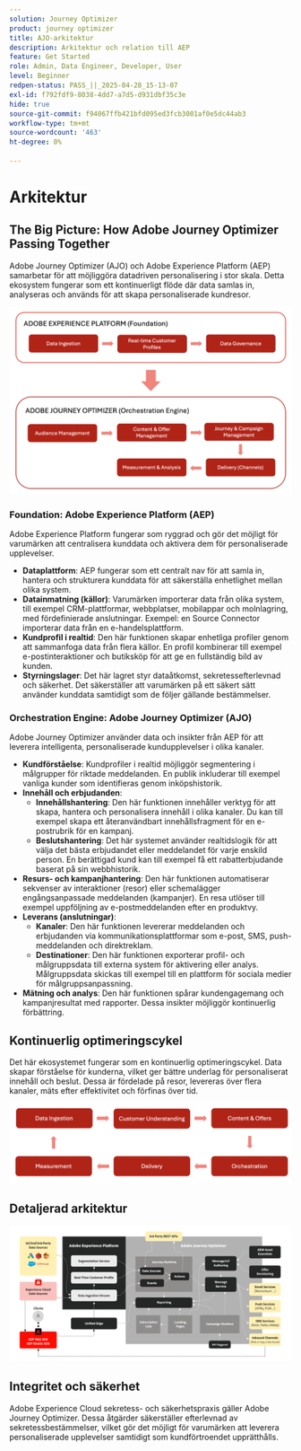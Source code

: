 ```yaml
---
solution: Journey Optimizer
product: journey optimizer
title: AJO-arkitektur
description: Arkitektur och relation till AEP
feature: Get Started
role: Admin, Data Engineer, Developer, User
level: Beginner
redpen-status: PASS_||_2025-04-28_15-13-07
exl-id: f792fdf9-8038-4dd7-a7d5-d931dbf35c3e
hide: true
source-git-commit: f94067ffb421bfd095ed3fcb3001af0e5dc44ab3
workflow-type: tm+mt
source-wordcount: '463'
ht-degree: 0%

---
```


# Arkitektur

## The Big Picture: How Adobe Journey Optimizer Passing Together

Adobe Journey Optimizer (AJO) och Adobe Experience Platform (AEP) samarbetar för att möjliggöra datadriven personalisering i stor skala. Detta ekosystem fungerar som ett kontinuerligt flöde där data samlas in, analyseras och används för att skapa personaliserade kundresor.

![](../assets/do-not-localize/get-started-big-picture.png)


### Foundation: Adobe Experience Platform (AEP)

Adobe Experience Platform fungerar som ryggrad och gör det möjligt för varumärken att centralisera kunddata och aktivera dem för personaliserade upplevelser.

- **Dataplattform**: AEP fungerar som ett centralt nav för att samla in, hantera och strukturera kunddata för att säkerställa enhetlighet mellan olika system.
- **Datainmatning (källor)**: Varumärken importerar data från olika system, till exempel CRM-plattformar, webbplatser, mobilappar och molnlagring, med fördefinierade anslutningar. Exempel: en Source Connector importerar data från en e-handelsplattform.
- **Kundprofil i realtid**: Den här funktionen skapar enhetliga profiler genom att sammanfoga data från flera källor. En profil kombinerar till exempel e-postinteraktioner och butiksköp för att ge en fullständig bild av kunden.
- **Styrningslager**: Det här lagret styr dataåtkomst, sekretessefterlevnad och säkerhet. Det säkerställer att varumärken på ett säkert sätt använder kunddata samtidigt som de följer gällande bestämmelser.

### Orchestration Engine: Adobe Journey Optimizer (AJO)

Adobe Journey Optimizer använder data och insikter från AEP för att leverera intelligenta, personaliserade kundupplevelser i olika kanaler.

- **Kundförståelse**: Kundprofiler i realtid möjliggör segmentering i målgrupper för riktade meddelanden. En publik inkluderar till exempel vanliga kunder som identifieras genom inköpshistorik.
- **Innehåll och erbjudanden**:
   - **Innehållshantering**: Den här funktionen innehåller verktyg för att skapa, hantera och personalisera innehåll i olika kanaler. Du kan till exempel skapa ett återanvändbart innehållsfragment för en e-postrubrik för en kampanj.
   - **Beslutshantering**: Det här systemet använder realtidslogik för att välja det bästa erbjudandet eller meddelandet för varje enskild person. En berättigad kund kan till exempel få ett rabatterbjudande baserat på sin webbhistorik.
- **Resurs- och kampanjhantering**: Den här funktionen automatiserar sekvenser av interaktioner (resor) eller schemalägger engångsanpassade meddelanden (kampanjer). En resa utlöser till exempel uppföljning av e-postmeddelanden efter en produktvy.
- **Leverans (anslutningar)**:
   - **Kanaler**: Den här funktionen levererar meddelanden och erbjudanden via kommunikationsplattformar som e-post, SMS, push-meddelanden och direktreklam.
   - **Destinationer**: Den här funktionen exporterar profil- och målgruppsdata till externa system för aktivering eller analys. Målgruppsdata skickas till exempel till en plattform för sociala medier för målgruppsanpassning.
- **Mätning och analys**: Den här funktionen spårar kundengagemang och kampanjresultat med rapporter. Dessa insikter möjliggör kontinuerlig förbättring.

## Kontinuerlig optimeringscykel

Det här ekosystemet fungerar som en kontinuerlig optimeringscykel. Data skapar förståelse för kunderna, vilket ger bättre underlag för personaliserat innehåll och beslut. Dessa är fördelade på resor, levereras över flera kanaler, mäts efter effektivitet och förfinas över tid.

![](../assets/do-not-localize/get-started-flow.png)

## Detaljerad arkitektur

![Adobe Journey Optimizer-arkitektur](assets/ajo-architecture.png)


## Integritet och säkerhet

Adobe Experience Cloud sekretess- och säkerhetspraxis gäller Adobe Journey Optimizer. Dessa åtgärder säkerställer efterlevnad av sekretessbestämmelser, vilket gör det möjligt för varumärken att leverera personaliserade upplevelser samtidigt som kundförtroendet upprätthålls.
